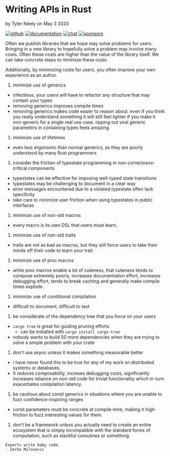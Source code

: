 # Writing APIs in Rust

by Tyler Neely on May 3 2020

[![github](https://img.shields.io/github/stars/spacejam/sled.svg?style=social)](https://github.com/spacejam/sled)
[![documentation](https://docs.rs/sled/badge.svg)](https://docs.rs/sled)
[![chat](https://img.shields.io/discord/509773073294295082.svg?logo=discord)](https://discord.gg/Z6VsXds)
[![sponsors](https://img.shields.io/opencollective/backers/sled)](https://github.com/sponsors/spacejam)

Often we publish libraries that we hope may solve problems for users. Bringing
in a new library to hopefully solve a problem may involve many costs. Often
these costs are higher than the value of the library itself. We can take
concrete steps to minimize these costs.

Additionally, by minimizing costs for users, you often improve your own experience as an author.

1. minimize use of generics
  * infectious, your users will have to refactor any structure that may contain your types
  * removing generics improves compile times
  * removing generics makes code easier to reason about. even if you think you
    really understand something it will still feel lighter if you make it
    non-generic for a single real use case. ripping out viral generic parameters
    in containing types feels amazing.
1. minimize use of lifetimes
  * even less ergonomic than normal generics, as they are poorly understood by many Rust programmers
1. consider the friction of typestate programming in non-correctness-critical components
  * typestates can be effective for imposing well-typed state transitions
  * typestates may be challenging to document in a clear way
  * error messages encountered due to a violated typestate often lack specificity
  * take care to minimize user friction when using typestates in public interfaces
1. minimize use of non-std macros
  * every macro is its own DSL that users must learn.
1. minimize use of non-std traits
  * traits are not as bad as macros, but they still force users to take their minds off their code to learn your trait
1. minimize use of proc macros
  * while proc macros enable a lot of cuteness, that cuteness tends to compose extremely poorly, increases documentation effort, increases debugging effort, tends to break caching and generally make compile times explode.
1. minimize use of conditional compilation
  * difficult to document, difficult to test
1. be considerate of the dependency tree that you force on your users
  * `cargo tree` is great for guiding pruning efforts
    * can be installed with `cargo install cargo-tree`
  * nobody wants to build 50 more dependencies when they are trying to solve a simple problem with your crate
1. don't use async unless it makes something measurable better
  * I have never found this to be true for any of my work on distributed systems or databases.
  * It reduces composability, increses debugging costs, significantly increases reliance on non-std code for trivial functionality which in-turn exacerbates compilation latency.
1. be cautious about const generics in situations where you are unable to fuzz confidence-inspiring ranges
  * const parameters must be concrete at compile-time, making it high-friction to fuzz interesting values for them.
1. don't be a framework unless you actually need to create an entire ecosystem
  that is simply incompatible with the standard forms of computation, such as
  stackful coroutines or something.

```
Experts write baby code.
- Zarko Milosevic
```
